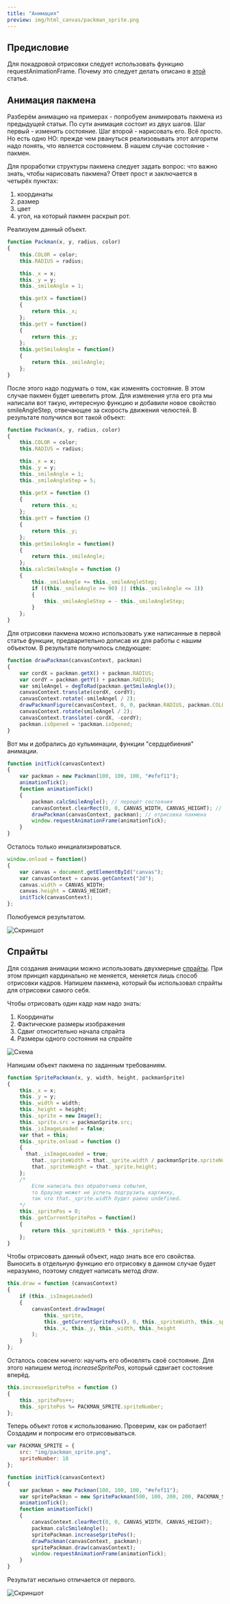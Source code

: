 ```yaml
---
title: "Анимация"
preview: img/html_canvas/packman_sprite.png
---
```


## Предисловие
Для покадровой отрисовки следует использовать функцию requestAnimationFrame. Почему это следует делать описано в [этой](https://learn.javascript.ru/js-animation) статье.

## Анимация пакмена
Разберём анимацию на примерах - попробуем анимировать пакмена из предыдущей статьи. По сути анимация состоит из двух шагов. Шаг первый - изменить состояние. Шаг второй - нарисовать его. Всё просто. Но есть одно НО: прежде чем рвануться реализовывать этот алгоритм надо понять, что является состоянием. В нашем случае состояние - пакмен.

Для проработки структуры пакмена следует задать вопрос: что важно знать, чтобы нарисовать пакмена?
Ответ прост и заключается в четырёх пунктах:

 1. координаты
 2. размер
 3. цвет
 4. угол, на который пакмен раскрыл рот.

Реализуем данный объект.

```js
function Packman(x, y, radius, color)
{
    this.COLOR = color;
    this.RADIUS = radius;

    this._x = x;
    this._y = y;
    this._smileAngle = 1;

    this.getX = function()
    {
        return this._x;
    };
    this.getY = function()
    {
        return this._y;
    };
    this.getSmileAngle = function()
    {
        return this._smileAngle;
    };
}
```

После этого надо подумать о том, как изменять состояние. В этом случае пакмен будет шевелить ртом.
Для изменения угла его рта мы написали вот такую, интересную функцию и добавили новое свойство smileAngleStep, отвечающее за скорость движения челюстей.
В результате получился вот такой объект:

```js
function Packman(x, y, radius, color)
{
    this.COLOR = color;
    this.RADIUS = radius;

    this._x = x;
    this._y = y;
    this._smileAngle = 1;
    this._smileAngleStep = 5;

    this.getX = function ()
    {
        return this._x;
    };
    this.getY = function ()
    {
        return this._y;
    };
    this.getSmileAngle = function()
    {
        return this._smileAngle;
    };
    this.calcSmileAngle = function ()
    {
        this._smileAngle += this._smileAngleStep;
        if ((this._smileAngle >= 90) || (this._smileAngle <= 1))
        {
            this._smileAngleStep = - this._smileAngleStep;
        }
    };
}
```

Для отрисовки пакмена можно использовать уже написанные в первой статье функции, предварительно дописав их для работы с нашим объектом.
В результате получилось следующее:

```js
function drawPackman(canvasContext, packman)
{
    var cordX = packman.getX() + packman.RADIUS;
    var cordY = packman.getY() + packman.RADIUS;
    var smileAngel = degToRad(packman.getSmileAngle());
    canvasContext.translate(cordX, cordY);
    canvasContext.rotate(-smileAngel / 2);
    drawPackmanFigure(canvasContext, 0, 0, packman.RADIUS, packman.COLOR, smileAngel);
    canvasContext.rotate(smileAngel / 2);
    canvasContext.translate(-cordX, -cordY);
    packman.isOpened = !packman.isOpened;
}
```

Вот мы и добрались до кульминации, функции "сердцебиения" анимации.

```js
function initTick(canvasContext)
{
    var packman = new Packman(100, 100, 100, "#efef11");
    animationTick();
    function animationTick()
    {
        packman.calcSmileAngle(); // перещёт состояния
        canvasContext.clearRect(0, 0, CANVAS_WIDTH, CANVAS_HEIGHT); // очистка экрана
        drawPackman(canvasContext, packman); // отрисовка пакмена
        window.requestAnimationFrame(animationTick);
    }
}
```

Осталось только инициализироваться.

```js
window.onload = function()
{
    var canvas = document.getElementById("canvas");
    var canvasContext = canvas.getContext("2d");
    canvas.width = CANVAS_WIDTH;
    canvas.height = CANVAS_HEIGHT;
    initTick(canvasContext);
};
```

Полюбуемся результатом.

![Скриншот](img/html_canvas/animated_packman.gif)

## Спрайты
Для создания анимации можно использовать двухмерные [спрайты](https://ru.wikipedia.org/wiki/%D0%A1%D0%BF%D1%80%D0%B0%D0%B9%D1%82_(%D0%BA%D0%BE%D0%BC%D0%BF%D1%8C%D1%8E%D1%82%D0%B5%D1%80%D0%BD%D0%B0%D1%8F_%D0%B3%D1%80%D0%B0%D1%84%D0%B8%D0%BA%D0%B0)). При этом принцип кардинально не меняется, меняется лишь способ отрисовки кадров. Напишем пакмена, который бы использовал спрайты для отрисовки самого себя.

Чтобы отрисовать один кадр нам надо знать:

 1. Координаты
 2. Фактические размеры изображения
 3. Сдвиг относительно начала спрайта
 4. Размеры одного состояния на спрайте

 ![Схема](img/html_canvas/packman_sprite.png)

Напишим объект пакмена по заданным требованиям.

```js
function SpritePackman(x, y, width, height, packmanSprite)
{
    this._x = x;
    this._y = y;
    this._width = width;
    this._height = height;
    this._sprite = new Image();
    this._sprite.src = packmanSprite.src;
    this._isImageLoaded = false;
    var that = this;
    this._sprite.onload = function ()
    {
      that._isImageLoaded = true;
        that._spriteWidth = that._sprite.width / packmanSprite.spriteNumber;
        that._spriteHeight = that._sprite.height;
    };
    /*
        Если написать без обработчика события,
        то браузер может не успеть подгрузить картинку,
        так что that._sprite.width будет равно undefined.
    */
    this._spritePos = 0;
    this._getCurrentSpritePos = function()
    {
        return this._spriteWidth * this._spritePos;
    };
}
```

Чтобы отрисовать данный объект, надо знать все его свойства. Выносить в отдельную функцию его отрисовку в данном случае будет неразумно, поэтому следует написать метод *draw*.

```js
this.draw = function (canvasContext)
{
    if (this._isImageLoaded)
    {
        canvasContext.drawImage(
            this._sprite,
            this._getCurrentSpritePos(), 0, this._spriteWidth, this._spriteHeight,
            this._x, this._y, this._width, this._height
        );
    }
};
```

Осталось совсем ничего: научить его обновлять своё состояние. Для этого напишем метод *increaseSpritePos*, который сдвигает состояние вперёд.

```js
this.increaseSpritePos = function ()
{
    this._spritePos++;
    this._spritePos %= PACKMAN_SPRITE.spriteNumber;
};
```

Теперь объект готов к использованию. Проверим, как он работает! Создадим и попросим его отрисовываться.

```js
var PACKMAN_SPRITE = {
    src: "img/packman_sprite.png",
    spriteNumber: 18
};

function initTick(canvasContext)
{
    var packman = new Packman(100, 100, 100, "#efef11");
    var spritePackman = new SpritePackman(500, 100, 200, 200, PACKMAN_SPRITE);
    animationTick();
    function animationTick()
    {
        canvasContext.clearRect(0, 0, CANVAS_WIDTH, CANVAS_HEIGHT);
        packman.calcSmileAngle();
        spritePackman.increaseSpritePos();
        drawPackman(canvasContext, packman);
        spritePackman.draw(canvasContext);
        window.requestAnimationFrame(animationTick);
    }
}
```

Результат несильно отличается от первого.

![Скриншот](img/html_canvas/animated_packman.gif)
